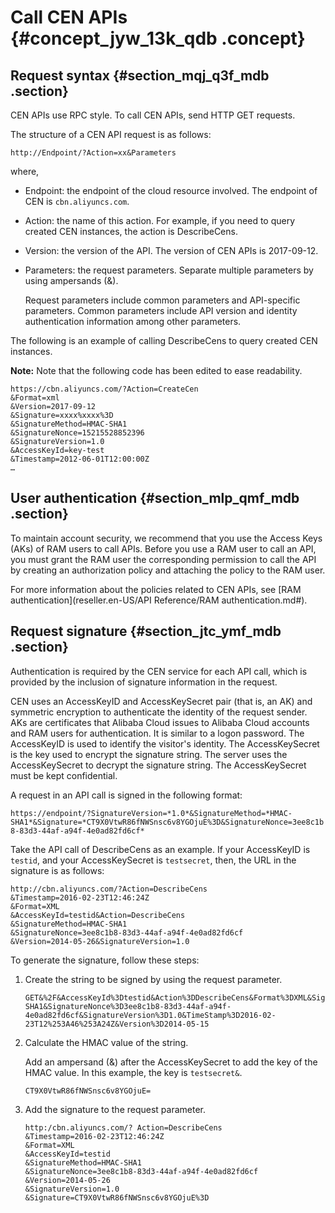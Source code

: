 # Call CEN APIs {#concept_jyw_13k_qdb .concept}

## Request syntax {#section_mqj_q3f_mdb .section}

CEN APIs use RPC style. To call CEN APIs, send HTTP GET requests.

The structure of a CEN API request is as follows:

``` {#codeblock_qbg_6sj_ojk}
http://Endpoint/?Action=xx&Parameters
```

where,

-   Endpoint: the endpoint of the cloud resource involved. The endpoint of CEN is `cbn.aliyuncs.com`.
-   Action: the name of this action. For example, if you need to query created CEN instances, the action is DescribeCens.
-   Version: the version of the API. The version of CEN APIs is 2017-09-12.
-   Parameters: the request parameters. Separate multiple parameters by using ampersands \(&\).

    Request parameters include common parameters and API-specific parameters. Common parameters include API version and identity authentication information among other parameters.


The following is an example of calling DescribeCens to query created CEN instances.

**Note:** Note that the following code has been edited to ease readability.

``` {#codeblock_3g1_l3r_ker}
https://cbn.aliyuncs.com/?Action=CreateCen
&Format=xml
&Version=2017-09-12
&Signature=xxxx%xxxx%3D
&SignatureMethod=HMAC-SHA1
&SignatureNonce=15215528852396
&SignatureVersion=1.0
&AccessKeyId=key-test
&Timestamp=2012-06-01T12:00:00Z
…
```

## User authentication {#section_mlp_qmf_mdb .section}

To maintain account security, we recommend that you use the Access Keys \(AKs\) of RAM users to call APIs. Before you use a RAM user to call an API, you must grant the RAM user the corresponding permission to call the API by creating an authorization policy and attaching the policy to the RAM user.

For more information about the policies related to CEN APIs, see [RAM authentication](reseller.en-US/API Reference/RAM authentication.md#).

## Request signature {#section_jtc_ymf_mdb .section}

Authentication is required by the CEN service for each API call, which is provided by the inclusion of signature information in the request.

CEN uses an AccessKeyID and AccessKeySecret pair \(that is, an AK\) and symmetric encryption to authenticate the identity of the request sender. AKs are certificates that Alibaba Cloud issues to Alibaba Cloud accounts and RAM users for authentication. It is similar to a logon password. The AccessKeyID is used to identify the visitor's identity. The AccessKeySecret is the key used to encrypt the signature string. The server uses the AccessKeySecret to decrypt the signature string. The AccessKeySecret must be kept confidential.

A request in an API call is signed in the following format:

`https://endpoint/?SignatureVersion=*1.0*&SignatureMethod=*HMAC-SHA1*&Signature=*CT9X0VtwR86fNWSnsc6v8YGOjuE%3D&SignatureNonce=3ee8c1b8-83d3-44af-a94f-4e0ad82fd6cf*`

Take the API call of DescribeCens as an example. If your AccessKeyID is `testid`, and your AccessKeySecret is `testsecret`, then, the URL in the signature is as follows:

``` {#codeblock_9q9_3j4_5cu}
http://cbn.aliyuncs.com/?Action=DescribeCens
&Timestamp=2016-02-23T12:46:24Z
&Format=XML
&AccessKeyId=testid&Action=DescribeCens
&SignatureMethod=HMAC-SHA1
&SignatureNonce=3ee8c1b8-83d3-44af-a94f-4e0ad82fd6cf
&Version=2014-05-26&SignatureVersion=1.0
```

To generate the signature, follow these steps:

1.  Create the string to be signed by using the request parameter.

    ``` {#codeblock_62x_pw9_xlc}
    GET&%2F&AccessKeyId%3Dtestid&Action%3DDescribeCens&Format%3DXML&SignatureMethod%3DHMAC-SHA1&SignatureNonce%3D3ee8c1b8-83d3-44af-a94f-4e0ad82fd6cf&SignatureVersion%3D1.0&TimeStamp%3D2016-02-23T12%253A46%253A24Z&Version%3D2014-05-15
    ```

2.  Calculate the HMAC value of the string.

    Add an ampersand \(&\) after the AccessKeySecret to add the key of the HMAC value. In this example, the key is `testsecret&`.

    ``` {#codeblock_79d_na1_2xa}
    CT9X0VtwR86fNWSnsc6v8YGOjuE=
    ```

3.  Add the signature to the request parameter.

    ``` {#codeblock_iph_x3e_iyu}
    http:/cbn.aliyuncs.com/? Action=DescribeCens
    &Timestamp=2016-02-23T12:46:24Z
    &Format=XML
    &AccessKeyId=testid
    &SignatureMethod=HMAC-SHA1
    &SignatureNonce=3ee8c1b8-83d3-44af-a94f-4e0ad82fd6cf
    &Version=2014-05-26
    &SignatureVersion=1.0
    &Signature=CT9X0VtwR86fNWSnsc6v8YGOjuE%3D
    ```


